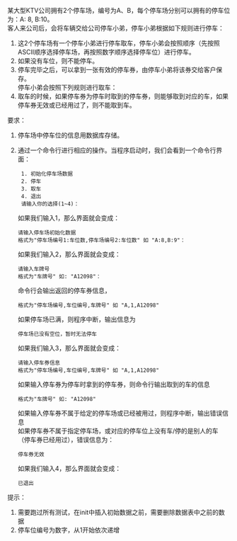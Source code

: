 某大型KTV公司拥有2个停车场，编号为A、B，每个停车场分别可以拥有的停车位为：A: 8, B:10。    
客人来公司后，会将车辆交给公司停车小弟，停车小弟根据如下规则进行停车：   
1. 这2个停车场有一个停车小弟进行停车取车，停车小弟会按照顺序（先按照ASCII顺序选择停车场，再按照数字顺序选择停车位）进行停车。   
2. 如果没有车位，则不能停车。   
3. 停车完毕之后，可以拿到一张有效的停车券，由停车小弟将该券交给客户保存。  
停车小弟会按照下列规则进行取车：       
1. 取车的时候，如果停车券为停车时取到的停车券，则能够取到对应的车，如果停车券无效或已经用过了，则不能取到车。

要求：
1. 停车场中停车位的信息用数据库存储。
2. 通过一个命令行进行相应的操作。当程序启动时，我们会看到一个命令行界面：
     ```
      1. 初始化停车场数据
      2. 停车
      3. 取车
      4. 退出
      请输入你的选择(1~4)：
      ```
      如果我们输入1，那么界面就会变成：
      ```
      请输入停车场初始化数据
      格式为"停车场编号1:车位数,停车场编号2:车位数" 如 "A:8,B:9"：
      ```
      如果我们输入2，那么界面就会变成：
      ```
      请输入车牌号
      格式为"车牌号" 如: "A12098"：
      ```
      命令行会输出返回的停车券信息，
      ```
      格式为"停车场编号,车位编号,车牌号" 如 "A,1,A12098"
      ```
      如果停车场已满，则程序中断，输出信息为
      ```
      停车场已没有空位，暂时无法停车
      ```
      如果我们输入3，那么界面就会变成：
      ```
      请输入停车券信息
      格式为"停车场编号,车位编号,车牌号" 如 "A,1,A12098"
      ```
      如果输入停车券为停车时拿到的停车券，则命令行输出取到的车的信息   
      ```
      格式为"车牌号" 如: "A12098"
      ```
      
      如果输入停车券不属于给定的停车场或已经被用过，则程序中断，输出错误信息   
      如果停车券不属于指定停车场，或对应的停车位上没有车/停的是别人的车（停车券已经用过），错误信息为：
      ```
      停车券无效
      ```
      
      如果我们输入4，那么界面就会变成：
      ```
      已退出
      ```
提示：
1. 需要跑过所有测试，在init中插入初始数据之前，需要删除数据表中之前的数据
2. 停车位编号为数字，从1开始依次递增


